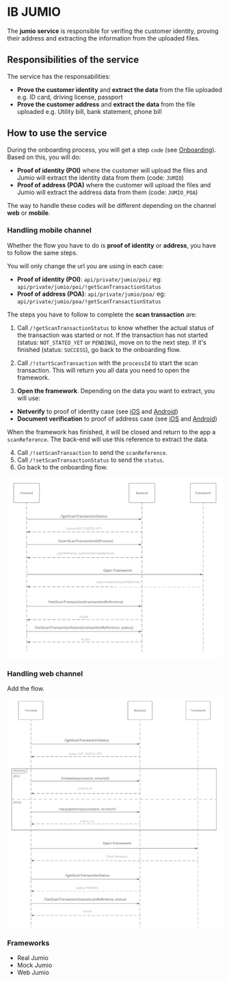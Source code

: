 # IB JUMIO

The **jumio service** is responsible for verifing the customer identity, proving their address and extracting the information from the uploaded files.

## Responsibilities of the service

The service has the responsabilities:
* **Prove the customer identity** and **extract the data** from the file uploaded e.g. ID card, driving license, passport
* **Prove the customer address** and **extract the data** from the file uploaded e.g. Utility bill, bank statement, phone bill

## How to use the service

During the onboarding process, you will get a step *`code`* (see [Onboarding](onboarding.md)). Based on this, you will do:
  * **Proof of identity (POI)** where the customer will upload the files and Jumio will extract the identity data from them (code:  `JUMIO`)
  * **Proof of address (POA)** where the customer will upload the files and Jumio will extract the address data from them (code: `JUMIO_POA`)

The way to handle these codes will be different depending on the channel **web** or **mobile**.

 ### Handling mobile channel

Whether the flow you have to do is **proof of identity** or **address**, you have to follow the same steps.

You will only change the url you are using in each case:
* **Proof of identity (POI)**: `api/private/jumio/poi/` eg: `api/private/jumio/poi/!getScanTransactionStatus`
* **Proof of address (POA)**:  `api/private/jumio/poa/` eg: `api/private/jumio/poa/!getScanTransactionStatus`

The steps you have to follow to complete the **scan transaction** are:

1. Call `/!getScanTransactionStatus` to know whether the actual status of the transaction was started or not. If the transaction has not started (status: `NOT_STATED_YET` or `PENDING`), move on to the next step. If it's finished (status: `SUCCESS`), go back to the onboarding flow.

2. Call `/!startScanTransaction` with the `processId` to start the scan transaction. This will return you all data you need to open the framework.

3. **Open the framework**. Depending on the data you want to extract, you will use:
 * **Netverify** to proof of identity case (see [iOS](https://github.com/Jumio/mobile-sdk-ios/blob/master/docs/integration_netverify-fastfill.md) and [Android](https://github.com/Jumio/mobile-sdk-android/blob/master/docs/integration_netverify-fastfill.md))
 * **Document verification** to proof of address case (see [iOS](https://github.com/Jumio/mobile-sdk-ios/blob/master/docs/integration_document-verification.md) and [Android](https://github.com/Jumio/mobile-sdk-android/blob/master/docs/integration_document-verification.md))

When the framework has finished, it will be closed and return to the app a `scanReference`. The back-end will use this reference to extract the data.

4. Call `/!setScanTransaction` to send the `scanReference`.
5. Call `/!setScanTransactionStatus` to send the `status`.
6. Go back to the onboarding flow.

![Handling jumio on mobile](jumio-handling-on-mobile.png)

### Handling web channel

Add the flow.

![Handling jumio on mobile](jumio-handling-on-web.png)

### Frameworks

- Real Jumio
- Mock Jumio
- Web Jumio
